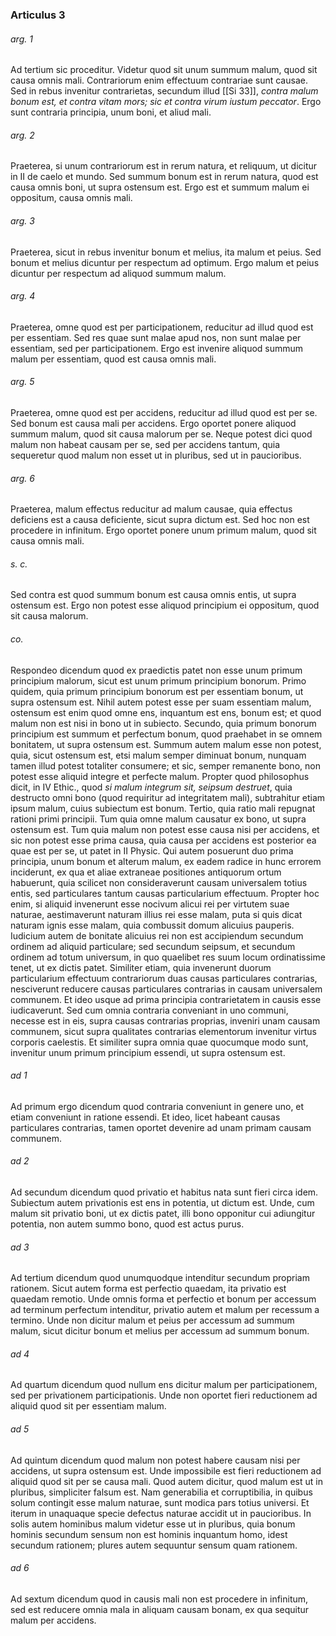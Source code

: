 ### Articulus 3

###### arg. 1
Ad tertium sic proceditur. Videtur quod sit unum summum malum, quod sit causa omnis mali. Contrariorum enim effectuum contrariae sunt causae. Sed in rebus invenitur contrarietas, secundum illud [[Si 33]], *contra malum bonum est, et contra vitam mors; sic et contra virum iustum peccator*. Ergo sunt contraria principia, unum boni, et aliud mali.

###### arg. 2
Praeterea, si unum contrariorum est in rerum natura, et reliquum, ut dicitur in II de caelo et mundo. Sed summum bonum est in rerum natura, quod est causa omnis boni, ut supra ostensum est. Ergo est et summum malum ei oppositum, causa omnis mali.

###### arg. 3
Praeterea, sicut in rebus invenitur bonum et melius, ita malum et peius. Sed bonum et melius dicuntur per respectum ad optimum. Ergo malum et peius dicuntur per respectum ad aliquod summum malum.

###### arg. 4
Praeterea, omne quod est per participationem, reducitur ad illud quod est per essentiam. Sed res quae sunt malae apud nos, non sunt malae per essentiam, sed per participationem. Ergo est invenire aliquod summum malum per essentiam, quod est causa omnis mali.

###### arg. 5
Praeterea, omne quod est per accidens, reducitur ad illud quod est per se. Sed bonum est causa mali per accidens. Ergo oportet ponere aliquod summum malum, quod sit causa malorum per se. Neque potest dici quod malum non habeat causam per se, sed per accidens tantum, quia sequeretur quod malum non esset ut in pluribus, sed ut in paucioribus.

###### arg. 6
Praeterea, malum effectus reducitur ad malum causae, quia effectus deficiens est a causa deficiente, sicut supra dictum est. Sed hoc non est procedere in infinitum. Ergo oportet ponere unum primum malum, quod sit causa omnis mali.

###### s. c.
Sed contra est quod summum bonum est causa omnis entis, ut supra ostensum est. Ergo non potest esse aliquod principium ei oppositum, quod sit causa malorum.

###### co.
Respondeo dicendum quod ex praedictis patet non esse unum primum principium malorum, sicut est unum primum principium bonorum. Primo quidem, quia primum principium bonorum est per essentiam bonum, ut supra ostensum est. Nihil autem potest esse per suam essentiam malum, ostensum est enim quod omne ens, inquantum est ens, bonum est; et quod malum non est nisi in bono ut in subiecto. Secundo, quia primum bonorum principium est summum et perfectum bonum, quod praehabet in se omnem bonitatem, ut supra ostensum est. Summum autem malum esse non potest, quia, sicut ostensum est, etsi malum semper diminuat bonum, nunquam tamen illud potest totaliter consumere; et sic, semper remanente bono, non potest esse aliquid integre et perfecte malum. Propter quod philosophus dicit, in IV Ethic., quod *si malum integrum sit, seipsum destruet*, quia destructo omni bono (quod requiritur ad integritatem mali), subtrahitur etiam ipsum malum, cuius subiectum est bonum. Tertio, quia ratio mali repugnat rationi primi principii. Tum quia omne malum causatur ex bono, ut supra ostensum est. Tum quia malum non potest esse causa nisi per accidens, et sic non potest esse prima causa, quia causa per accidens est posterior ea quae est per se, ut patet in II Physic. Qui autem posuerunt duo prima principia, unum bonum et alterum malum, ex eadem radice in hunc errorem inciderunt, ex qua et aliae extraneae positiones antiquorum ortum habuerunt, quia scilicet non consideraverunt causam universalem totius entis, sed particulares tantum causas particularium effectuum. Propter hoc enim, si aliquid invenerunt esse nocivum alicui rei per virtutem suae naturae, aestimaverunt naturam illius rei esse malam, puta si quis dicat naturam ignis esse malam, quia combussit domum alicuius pauperis. Iudicium autem de bonitate alicuius rei non est accipiendum secundum ordinem ad aliquid particulare; sed secundum seipsum, et secundum ordinem ad totum universum, in quo quaelibet res suum locum ordinatissime tenet, ut ex dictis patet. Similiter etiam, quia invenerunt duorum particularium effectuum contrariorum duas causas particulares contrarias, nesciverunt reducere causas particulares contrarias in causam universalem communem. Et ideo usque ad prima principia contrarietatem in causis esse iudicaverunt. Sed cum omnia contraria conveniant in uno communi, necesse est in eis, supra causas contrarias proprias, inveniri unam causam communem, sicut supra qualitates contrarias elementorum invenitur virtus corporis caelestis. Et similiter supra omnia quae quocumque modo sunt, invenitur unum primum principium essendi, ut supra ostensum est.

###### ad 1
Ad primum ergo dicendum quod contraria conveniunt in genere uno, et etiam conveniunt in ratione essendi. Et ideo, licet habeant causas particulares contrarias, tamen oportet devenire ad unam primam causam communem.

###### ad 2
Ad secundum dicendum quod privatio et habitus nata sunt fieri circa idem. Subiectum autem privationis est ens in potentia, ut dictum est. Unde, cum malum sit privatio boni, ut ex dictis patet, illi bono opponitur cui adiungitur potentia, non autem summo bono, quod est actus purus.

###### ad 3
Ad tertium dicendum quod unumquodque intenditur secundum propriam rationem. Sicut autem forma est perfectio quaedam, ita privatio est quaedam remotio. Unde omnis forma et perfectio et bonum per accessum ad terminum perfectum intenditur, privatio autem et malum per recessum a termino. Unde non dicitur malum et peius per accessum ad summum malum, sicut dicitur bonum et melius per accessum ad summum bonum.

###### ad 4
Ad quartum dicendum quod nullum ens dicitur malum per participationem, sed per privationem participationis. Unde non oportet fieri reductionem ad aliquid quod sit per essentiam malum.

###### ad 5
Ad quintum dicendum quod malum non potest habere causam nisi per accidens, ut supra ostensum est. Unde impossibile est fieri reductionem ad aliquid quod sit per se causa mali. Quod autem dicitur, quod malum est ut in pluribus, simpliciter falsum est. Nam generabilia et corruptibilia, in quibus solum contingit esse malum naturae, sunt modica pars totius universi. Et iterum in unaquaque specie defectus naturae accidit ut in paucioribus. In solis autem hominibus malum videtur esse ut in pluribus, quia bonum hominis secundum sensum non est hominis inquantum homo, idest secundum rationem; plures autem sequuntur sensum quam rationem.

###### ad 6
Ad sextum dicendum quod in causis mali non est procedere in infinitum, sed est reducere omnia mala in aliquam causam bonam, ex qua sequitur malum per accidens.

